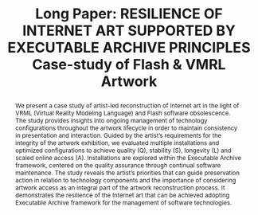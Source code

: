 ---
abstract: 'We present a case study of artist-led reconstruction of Internet art in
  the light of VRML (Virtual Reality Modeling Language) and Flash software obsolescence.
  The study provides insights into ongoing management of technology configurations
  throughout the artwork lifecycle in order to maintain consistency in presentation
  and interaction. Guided by the artist’s requirements for the integrity of the artwork
  exhibition, we evaluated multiple installations and optimized configurations to
  achieve quality (Q), stability (S), longevity (L) and scaled online access (A).
  Installations are explored within the Executable Archive framework, centered on
  the quality assurance through continual software maintenance. The study reveals
  the artist’s priorities that can guide preservation action in relation to technology
  components and the importance of considering artwork access as an integral part
  of the artwork reconstruction process. It demonstrates the resilience of the Internet
  art that can be achieved adopting Executable Archive framework for the management
  of software technologies.  '
creators:
- Natasa Milic-Frayling
date: null
document_url: https://az659834.vo.msecnd.net/eventsairwesteuprod/production-inconference-public/d015805b7d0b4905915ce7369d17b51b
grand_parent: iPRES
institutions:
- Intact Digital Ltd
keywords:
- internet art
- flash
- vrml
- cortana
landing_page_url: null
language: eng
layout: publication
license: CC-BY 4.0 International
notes_url: null
parent: iPRES 2022
publication_type: long paper
size: null
slides_url: null
source_name: iPRES
stream_url: null
title: 'Long Paper: RESILIENCE OF INTERNET ART SUPPORTED BY EXECUTABLE ARCHIVE PRINCIPLES  Case-study
  of Flash & VMRL Artwork '
year: 2022
---